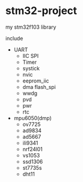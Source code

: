 # stm32-project
my stm32f103 library

include 
- UART  
  + IIC  SPI  
  + Timer  
  + systick 
  + nvic  
  + eeprom_iic  
  + dma flash_spi  
  + wwdg 
  + pvd  
  + pwr 
  + rtc
- mpu6050(dmp) 
  + ov7725 
  + ad9834 
  + ad5667 
  + ili9341 
  + nrf24l01 
  + vs1053 
  + ssd1306 
  + st7735s 
  + dht11
